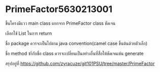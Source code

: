 # PrimeFactor5630213001
ขึ้นโครงมีแวว main class แยกจาก PrimeFactor class ชัดเจน

เลือกใช้ List ในการ return

ชื่อ package ควรจะเป็นไปตาม java convention(camel case ขึ้นต้นด้วยตัวเล็ก)

ชื่อ method ซำ้กับชื่อ class ควรจะเปลี่ยนเป็นอย่างอื่นที่สื่อให้ชัดเจนเช่น generate

สรุปอยู่ที่ https://github.com/zyracuze/git101PSU/tree/master/PrimeFactor
